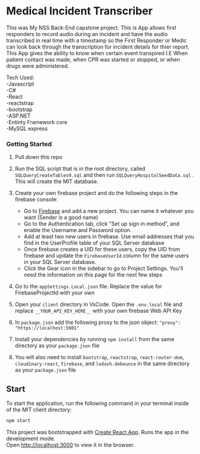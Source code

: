 # Medical Incident Transcriber

This was My NSS Back-End capstone project. This is App allows first responders to record audio
during an incident and have the audio transcribed in real time with a timestamp so the First Responder or Medic can look back through the transcription for incident details for thier report. This App gives the ability to know when certain event transpired I.E When patient contact was made, when CPR was started or stopped, or when drugs were administered.

Tech Used: <br />
-Javascript <br />
-C# <br />
-React <br />
-reactstrap <br />
-bootstrap <br />
-ASP.NET<br />
-Entinty Framework core <br />
-MySQL express <br />


### Getting Started

1. Pull down this repo

2. Run the SQL script that is in the root directory, called `SQLQueryCreateTables9.sql` and then run `SQLQueryHospitalSeedData.sql` 
. This will create the MIT database.

3. Create your own firebase project and do the following steps in the firebase console:

   - Go to [Firebase](https://console.firebase.google.com/u/0/) and add a new project. You can name it whatever you want (Sender is a good name)
   - Go to the Authentication tab, click "Set up sign in method", and enable the Username and Password option.
   - Add at least two new users in firebase. Use email addresses that you find in the UserProfile table of your SQL Server database
   - Once firebase creates a UID for these users, copy the UID from firebase and update the `FirebaseUserId` column for the same users in your SQL Server database.
   - Click the Gear icon in the sidebar to go to Project Settings. You'll need the information on this page for the next few steps

4. Go to the `appSettings.Local.json` file. Replace the value for FirebaseProjectId with your own

5. Open your `client` directory in VsCode. Open the `.env.local` file and replace `__YOUR_API_KEY_HERE__` with your own firebase Web API Key

6. In `package.json` add the following proxy to the json object: `"proxy": "https://localhost:5001"`

7. Install your dependencies by running `npm install` from the same directory as your `package.json` file

8. You will also need to install `bootstrap`, `reactstrap`, `react-router-dom`, `cloudinary-react`, `firebase`, and `lodash.debounce` in the same directory as your `package.json` file

## Start

To start the application, run the following command in your terminal inside of the MIT client directory:

```bash
npm start
```

This project was bootstrapped with [Create React App](https://github.com/facebook/create-react-app).
Runs the app in the development mode.<br />
Open [http://localhost:3000](http://localhost:3000) to view it in the browser.
